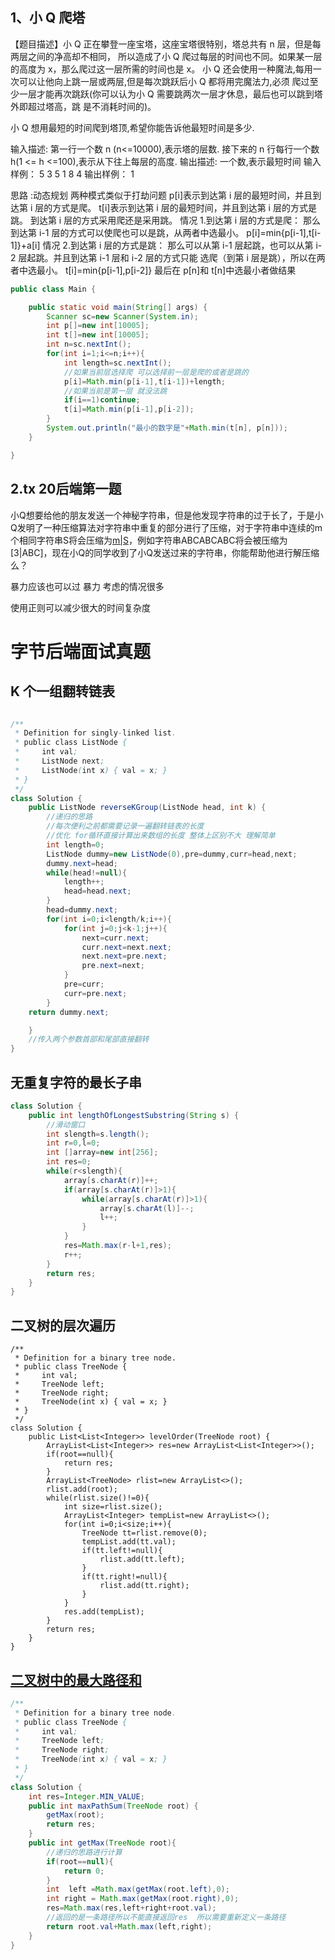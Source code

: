 ## 1、小 Q 爬塔 

【题目描述】小 Q 正在攀登一座宝塔，这座宝塔很特别，塔总共有 n 层，但是每两层之间的净高却不相同，
所以造成了小 Q 爬过每层的时间也不同。如果某一层的高度为 x，那么爬过这一层所需的时间也是 x。 
小 Q 还会使用一种魔法,每用一次可以让他向上跳一层或两层,但是每次跳跃后小 Q 都将用完魔法力,必须
爬过至少一层才能再次跳跃(你可以认为小 Q 需要跳两次一层才休息，最后也可以跳到塔外即超过塔高，跳
是不消耗时间的)。 

小 Q 想用最短的时间爬到塔顶,希望你能告诉他最短时间是多少. 

输入描述: 
第一行一个数 n (n<=10000),表示塔的层数. 
接下来的 n 行每行一个数 h(1 <= h <=100),表示从下往上每层的高度. 
输出描述: 
一个数,表示最短时间 
输入样例： 
5 
3 
5 
1 
8 
4 
输出样例： 1



思路 :动态规划 两种模式类似于打劫问题
p[i]表示到达第 i 层的最短时间，并且到达第 i 层的方式是爬。 
t[i]表示到达第 i 层的最短时间，并且到达第 i 层的方式是跳。 
到达第 i 层的方式采用爬还是采用跳。 
      情况 1.到达第 i 层的方式是爬： 
           那么到达第 i-1 层的方式可以使爬也可以是跳，从两者中选最小。 
            p[i]=min{p[i-1],t[i-1]}+a[i] 
      情况 2.到达第 i 层的方式是跳： 
            那么可以从第 i-1 层起跳，也可以从第 i-2 层起跳。并且到达第 i-1 层和 i-2 层的方式只能
选爬（到第 i 层是跳），所以在两者中选最小。 
            t[i]=min{p[i-1],p[i-2]} 
最后在 p[n]和 t[n]中选最小者做结果 

```java
public class Main {

    public static void main(String[] args) {
        Scanner sc=new Scanner(System.in);
        int p[]=new int[10005];
        int t[]=new int[10005];
        int n=sc.nextInt();
        for(int i=1;i<=n;i++){
            int length=sc.nextInt();
            //如果当前层选择爬 可以选择前一层是爬的或者是跳的
            p[i]=Math.min(p[i-1],t[i-1])+length;
            //如果当前是第一层 就没法跳
            if(i==1)continue;
            t[i]=Math.min(p[i-1],p[i-2]);
        }
        System.out.println("最小的数字是"+Math.min(t[n], p[n]));
    }

}
```



## 2.tx 20后端第一题

小Q想要给他的朋友发送一个神秘字符串，但是他发现字符串的过于长了，于是小Q发明了一种压缩算法对字符串中重复的部分进行了压缩，对于字符串中连续的m个相同字符串S将会压缩为[m|S](m为一个整数且1<=m<=100)，例如字符串ABCABCABC将会被压缩为[3|ABC]，现在小Q的同学收到了小Q发送过来的字符串，你能帮助他进行解压缩么？ 



暴力应该也可以过  暴力 考虑的情况很多 

使用正则可以减少很大的时间复杂度 



# 字节后端面试真题

## K 个一组翻转链表

```java

/**
 * Definition for singly-linked list.
 * public class ListNode {
 *     int val;
 *     ListNode next;
 *     ListNode(int x) { val = x; }
 * }
 */
class Solution {
    public ListNode reverseKGroup(ListNode head, int k) {
        //递归的思路
        //每次便利之前都需要记录一遍翻转链表的长度
        //优化 for循环直接计算出来数组的长度 整体上区别不大 理解简单
        int length=0;
        ListNode dummy=new ListNode(0),pre=dummy,curr=head,next;
        dummy.next=head;
        while(head!=null){
            length++;
            head=head.next;
        }
        head=dummy.next;
        for(int i=0;i<length/k;i++){
            for(int j=0;j<k-1;j++){
                next=curr.next;
                curr.next=next.next;
                next.next=pre.next;
                pre.next=next;
            }
            pre=curr;
            curr=pre.next;
        }
    return dummy.next;

    }
    //传入两个参数首部和尾部直接翻转
}
```



## 无重复字符的最长子串

```java
class Solution {
    public int lengthOfLongestSubstring(String s) {
        //滑动窗口
        int slength=s.length();
        int r=0,l=0;
        int []array=new int[256];
        int res=0;
        while(r<slength){
            array[s.charAt(r)]++;
            if(array[s.charAt(r)]>1){
                while(array[s.charAt(r)]>1){
                    array[s.charAt(l)]--;
                    l++;
                }
            }
            res=Math.max(r-l+1,res);
            r++;
        }
        return res;
    }
}
```



## 二叉树的层次遍历

```
/**
 * Definition for a binary tree node.
 * public class TreeNode {
 *     int val;
 *     TreeNode left;
 *     TreeNode right;
 *     TreeNode(int x) { val = x; }
 * }
 */
class Solution {
    public List<List<Integer>> levelOrder(TreeNode root) {
        ArrayList<List<Integer>> res=new ArrayList<List<Integer>>();
        if(root==null){
            return res;
        }
        ArrayList<TreeNode> rlist=new ArrayList<>();
        rlist.add(root);
        while(rlist.size()!=0){
            int size=rlist.size();
            ArrayList<Integer> tempList=new ArrayList<>();
            for(int i=0;i<size;i++){
                TreeNode tt=rlist.remove(0);
                tempList.add(tt.val);
                if(tt.left!=null){
                    rlist.add(tt.left);
                }
                if(tt.right!=null){
                    rlist.add(tt.right);
                }
            }
            res.add(tempList);
        }
        return res;
    }
}
```



## [二叉树中的最大路径和](https://leetcode-cn.com/problems/binary-tree-maximum-path-sum/)

```java
/**
 * Definition for a binary tree node.
 * public class TreeNode {
 *     int val;
 *     TreeNode left;
 *     TreeNode right;
 *     TreeNode(int x) { val = x; }
 * }
 */
class Solution {
    int res=Integer.MIN_VALUE;
    public int maxPathSum(TreeNode root) {
        getMax(root);
        return res;
    }
    public int getMax(TreeNode root){
        //递归的思路进行计算
        if(root==null){
            return 0;
        }
        int  left =Math.max(getMax(root.left),0);
        int right = Math.max(getMax(root.right),0);
        res=Math.max(res,left+right+root.val);
        //返回的是一条路径所以不能直接返回res  所以需要重新定义一条路径
        return root.val+Math.max(left,right);
    }
}
```


